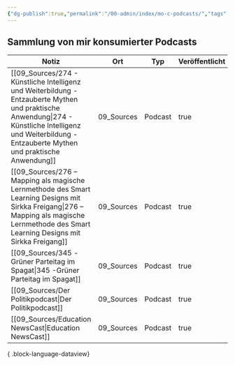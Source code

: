```yaml
---
{"dg-publish":true,"permalink":"/00-admin/index/mo-c-podcasts/","tags":["class/index"],"noteIcon":""}
---
```



## Sammlung von mir konsumierter Podcasts

| Notiz                                                                                                                                                                                                        | Ort        | Typ     | Veröffentlicht |
| ------------------------------------------------------------------------------------------------------------------------------------------------------------------------------------------------------------ | ---------- | ------- | -------------- |
| [[09_Sources/274 - Künstliche Intelligenz und Weiterbildung - Entzauberte Mythen und praktische Anwendung\|274 - Künstliche Intelligenz und Weiterbildung - Entzauberte Mythen und praktische Anwendung]] | 09_Sources | Podcast | true           |
| [[09_Sources/276 – Mapping als magische Lernmethode des Smart Learning Designs mit Sirkka Freigang\|276 – Mapping als magische Lernmethode des Smart Learning Designs mit Sirkka Freigang]]               | 09_Sources | Podcast | true           |
| [[09_Sources/345 -Grüner Parteitag im Spagat\|345 -Grüner Parteitag im Spagat]]                                                                                                                           | 09_Sources | Podcast | true           |
| [[09_Sources/Der Politikpodcast\|Der Politikpodcast]]                                                                                                                                                     | 09_Sources | Podcast | true           |
| [[09_Sources/Education NewsCast\|Education NewsCast]]                                                                                                                                                     | 09_Sources | Podcast | true           |

{ .block-language-dataview} 
